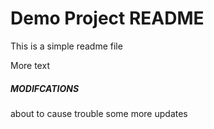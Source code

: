 # Demo Project README

This is a simple readme file

More text

##### MODIFCATIONS

about to cause trouble
some more updates